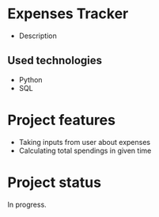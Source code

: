 # Expenses Tracker
* Description
## Used technologies
* Python
* SQL

# Project features 
* Taking inputs from user about expenses
* Calculating total spendings in given time 

# Project status
In progress. 
